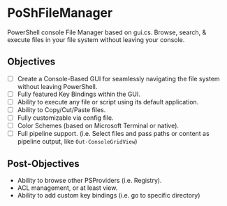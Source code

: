 # PoShFileManager
PowerShell console File Manager based on gui.cs. Browse, search, & execute files in your file system without leaving your console.

## Objectives

- [ ] Create a Console-Based GUI for seamlessly navigating the file system without leaving PowerShell.
- [ ] Fully featured Key Bindings within the GUI.
- [ ] Ability to execute any file or script using its default application.
- [ ] Ability to Copy/Cut/Paste files.
- [ ] Fully customizable via config file.
- [ ] Color Schemes (based on Microsoft Terminal or native).
- [ ] Full pipeline support. (i.e. Select files and pass paths or content as pipeline output, like `Out-ConsoleGridView`)

## Post-Objectives

- Ability to browse other PSProviders (i.e. Registry).
- ACL management, or at least view.
- Ability to add custom key bindings (i.e. go to specific directory)